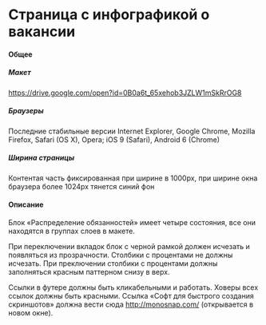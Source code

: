 Страница с инфографикой о вакансии
=======================

#### Общее

##### Макет

https://drive.google.com/open?id=0B0a6t_65xehob3JZLW1mSkRrOG8

##### Браузеры 

Последние стабильные версии Internet Explorer, Google Chrome, Mozilla Firefox, Safari (OS X), Opera; iOS 9 (Safari), Android 6 (Chrome)

##### Ширина страницы

Контентая часть фиксированная при ширине в 1000px, при ширине окна браузера более 1024px тянется синий фон
 
#### Описание

Блок «Распределение обязанностей» имеет четыре состояния, все они находятся в группах слоев в макете.

При переключении вкладок блок с черной рамкой должен исчезать и появляться из прозрачности. Столбики с процентами не должны исчезать. При преключении столбики с процентами должны заполняться красным паттерном снизу в верх.

Ссылки в футере должны быть кликабельными и работать. Ховеры всех ссылок должны быть красными. Ссылка «Софт для быстрого создания скриншотов» должна вести сюда http://monosnap.com/ (открывается в новом окне).

